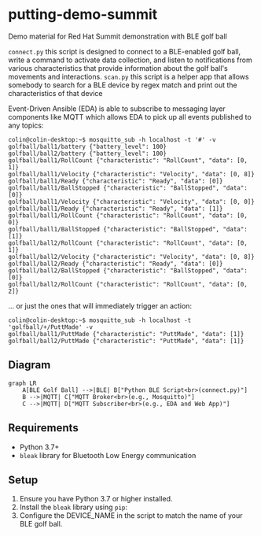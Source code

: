 # putting-demo-summit
Demo material for Red Hat Summit demonstration with BLE golf ball

`connect.py` this script is designed to connect to a BLE-enabled golf ball, write a command to activate data collection, and listen to notifications from various characteristics that provide information about the golf ball's movements and interactions.
`scan.py` this script is a helper app that allows somebody to search for a BLE device by regex match and print out the characteristics of that device

Event-Driven Ansible (EDA) is able to subscribe to messaging layer components like MQTT which allows EDA to pick up all events published to any topics:
```
colin@colin-desktop:~$ mosquitto_sub -h localhost -t '#' -v
golfball/ball1/battery {"battery_level": 100}
golfball/ball2/battery {"battery_level": 100}
golfball/ball1/RollCount {"characteristic": "RollCount", "data": [0, 1]}
golfball/ball1/Velocity {"characteristic": "Velocity", "data": [0, 8]}
golfball/ball1/Ready {"characteristic": "Ready", "data": [0]}
golfball/ball1/BallStopped {"characteristic": "BallStopped", "data": [0]}
golfball/ball1/Velocity {"characteristic": "Velocity", "data": [0, 0]}
golfball/ball1/Ready {"characteristic": "Ready", "data": [1]}
golfball/ball1/RollCount {"characteristic": "RollCount", "data": [0, 0]}
golfball/ball1/BallStopped {"characteristic": "BallStopped", "data": [1]}
golfball/ball2/RollCount {"characteristic": "RollCount", "data": [0, 1]}
golfball/ball2/Velocity {"characteristic": "Velocity", "data": [0, 8]}
golfball/ball2/Ready {"characteristic": "Ready", "data": [0]}
golfball/ball2/BallStopped {"characteristic": "BallStopped", "data": [0]}
golfball/ball2/RollCount {"characteristic": "RollCount", "data": [0, 2]}
```

... or just the ones that will immediately trigger an action:
```
colin@colin-desktop:~$ mosquitto_sub -h localhost -t 'golfball/+/PuttMade' -v
golfball/ball1/PuttMade {"characteristic": "PuttMade", "data": [1]}
golfball/ball2/PuttMade {"characteristic": "PuttMade", "data": [1]}
```

## Diagram

```mermaid
graph LR
    A[BLE Golf Ball] -->|BLE| B["Python BLE Script<br>(connect.py)"]
    B -->|MQTT| C["MQTT Broker<br>(e.g., Mosquitto)"]
    C -->|MQTT| D["MQTT Subscriber<br>(e.g., EDA and Web App)"]

```

## Requirements

- Python 3.7+
- `bleak` library for Bluetooth Low Energy communication

## Setup

1. Ensure you have Python 3.7 or higher installed.
2. Install the `bleak` library using `pip`:
3. Configure the DEVICE_NAME in the script to match the name of your BLE golf ball.
